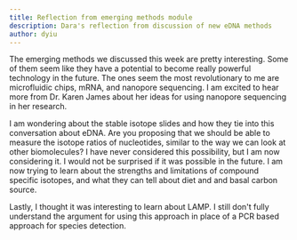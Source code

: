 ```yaml
---
title: Reflection from emerging methods module
description: Dara's reflection from discussion of new eDNA methods
author: dyiu
---
```


The emerging methods we discussed this week are pretty interesting. Some of them seem like they have a potential to become really powerful technology in the future. The ones seem the most revolutionary to me are microfluidic chips, mRNA, and nanopore sequencing. I am excited to hear more from Dr. Karen James about her ideas for using nanopore sequencing in her research. 

I am wondering about the stable isotope slides and how they tie into this conversation about eDNA. Are you proposing that we should be able to measure the isotope ratios of nucleotides, similar to the way we can look at other biomolecules? I have never considered this possibility, but I am now considering it. I would not be surprised if it was possible in the future. I am now trying to learn about the strengths and limitations of compound specific isotopes, and what they can tell about diet and and basal carbon source.

Lastly, I thought it was interesting to learn about LAMP. I still don't fully understand the argument for using this approach in place of a PCR based approach for species detection. 


